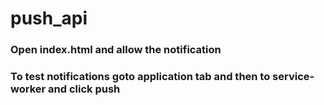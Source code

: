 # push_api

### Open index.html and allow the notification

### To test notifications goto application tab and then to service-worker and click push 
